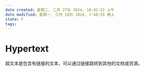 ```yaml
---
date created: 星期二, 二月 27日 2024, 10:42:22 上午
date modified: 星期一, 三月 18日 2024, 7:48:55 晚上
state: F
tags: 
---
```


# Hypertext

超文本是包含有链接的文本，可以通过链接跳转到其他的文档或资源。